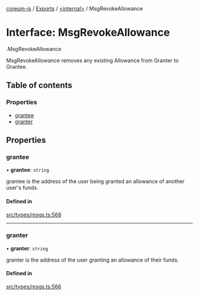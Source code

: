 [coreum-js](../README.md) / [Exports](../modules.md) / [<internal\>](../modules/internal_.md) / MsgRevokeAllowance

# Interface: MsgRevokeAllowance

[<internal>](../modules/internal_.md).MsgRevokeAllowance

MsgRevokeAllowance removes any existing Allowance from Granter to Grantee.

## Table of contents

### Properties

- [grantee](internal_.MsgRevokeAllowance.md#grantee)
- [granter](internal_.MsgRevokeAllowance.md#granter)

## Properties

### grantee

• **grantee**: `string`

grantee is the address of the user being granted an allowance of another user's funds.

#### Defined in

[src/types/msgs.ts:568](https://github.com/PyramydLabs/coreum-js/blob/75debec/src/types/msgs.ts#L568)

___

### granter

• **granter**: `string`

granter is the address of the user granting an allowance of their funds.

#### Defined in

[src/types/msgs.ts:566](https://github.com/PyramydLabs/coreum-js/blob/75debec/src/types/msgs.ts#L566)
